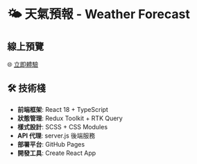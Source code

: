 # 🌤️ 天氣預報 - Weather Forecast

## 線上預覽

🌐 [立即體驗](https://ibonlorita.github.io/weather-forecast/)

## 🛠️ 技術棧

- **前端框架**: React 18 + TypeScript
- **狀態管理**: Redux Toolkit + RTK Query
- **樣式設計**: SCSS + CSS Modules
- **API 代理**: server.js 後端服務
- **部署平台**: GitHub Pages
- **開發工具**: Create React App
